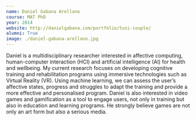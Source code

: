 ```yaml
---
name: Daniel Gabana Arellano
course: MAT PhD
year: 2014
website: http://danielgabana.com/portfolio/tusi-couple/
alumni: True
image: ./daniel-gabana-arellano.jpg
---
```

Daniel is a multidisciplinary researcher interested in affective computing, human-computer interaction (HCI) and artificial intelligence (AI) for health and wellbeing. My current research focuses on developing cognitive training and rehabilitation programs using immersive technologies such as Virtual Reality (VR). Using machine learning, we can assess the user’s affective states, progress and struggles to adapt the training and provide a more effective and personalised program. Daniel is also interested in video games and gamification as a tool to engage users, not only in training but also in education and learning programs. He strongly believe games are not only an art form but also a serious media.